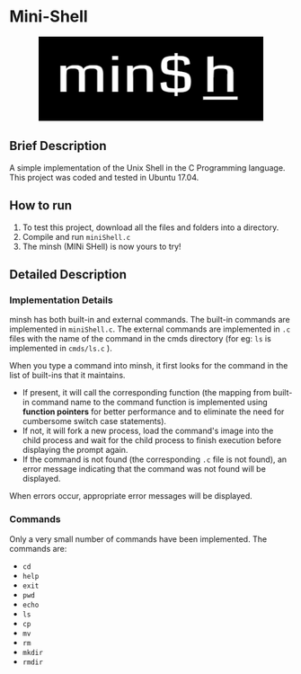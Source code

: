 # Mini-Shell

<p align="center">
  <img width="400" height="150" src="/logo2.png">
</p>

## Brief Description
A simple implementation of the Unix Shell in the C Programming language. This project was coded and tested in Ubuntu 17.04.

## How to run
1. To test this project, download all the files and folders into a directory. 
2. Compile and run `miniShell.c`
3. The minsh (MINi SHell) is now yours to try!

## Detailed Description
### Implementation Details
minsh has both built-in and external commands. The built-in commands are implemented in `miniShell.c`. The external commands are implemented in `.c` files with the name of the command in the cmds directory (for eg: `ls` is implemented in `cmds/ls.c` ). 

When you type a command into minsh, it first looks for the command in the list of built-ins that it maintains. 
 * If present, it will call the corresponding function (the mapping from built-in command name to the command function is implemented using **function pointers** for better performance and to eliminate the need for cumbersome switch case statements). 
 * If not, it will fork a new process, load the command's image into the child process and wait for the child process to finish execution before displaying the prompt again.
 * If the command is not found (the corresponding `.c` file is not found), an error message indicating that the command was not found will be displayed.
  
  When errors occur, appropriate error messages will be displayed.
  
  ### Commands
  Only a very small number of commands have been implemented. The commands are:
  * `cd`
  * `help`
  * `exit`
  * `pwd`
  * `echo`
  * `ls`
  * `cp`
  * `mv`
  * `rm`
  * `mkdir`
  * `rmdir`
